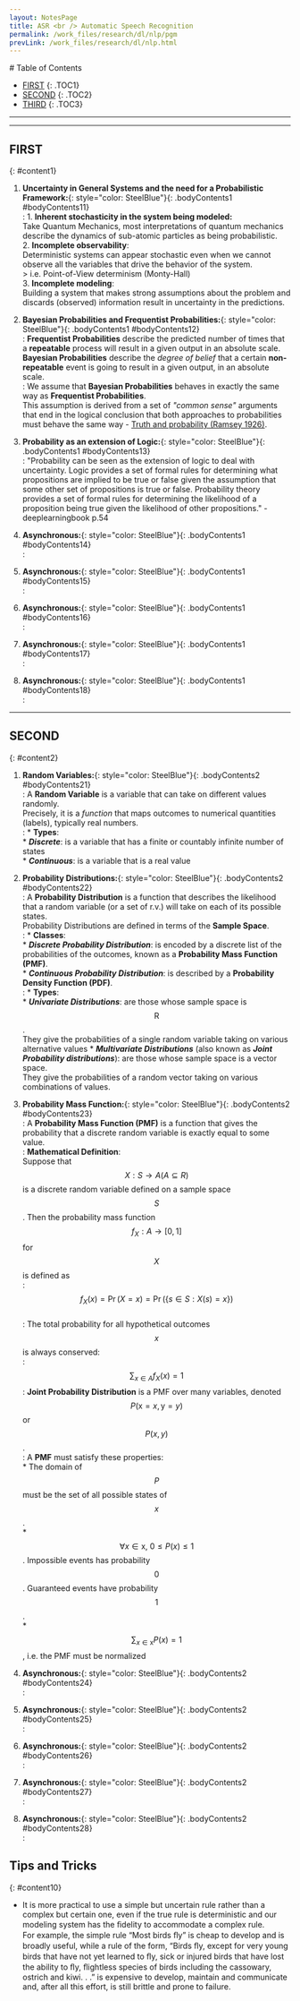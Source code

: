 ```yaml
---
layout: NotesPage
title: ASR <br /> Automatic Speech Recognition
permalink: /work_files/research/dl/nlp/pgm
prevLink: /work_files/research/dl/nlp.html
---
```




<div markdown="1" class = "TOC">
# Table of Contents

  * [FIRST](#content1)
  {: .TOC1}
  * [SECOND](#content2)
  {: .TOC2}
  * [THIRD](#content3)
  {: .TOC3}
</div>

***
***

## FIRST
{: #content1}

1. **Uncertainty in General Systems and the need for a Probabilistic Framework:**{: style="color: SteelBlue"}{: .bodyContents1 #bodyContents11}  
    :   1. __Inherent stochasticity in the system being modeled:__  
            Take Quantum Mechanics, most interpretations of quantum mechanics describe the dynamics of sub-atomic particles as being probabilistic.  
        2. __Incomplete observability__:  
            Deterministic systems can appear stochastic even when we cannot observe all the variables that drive the behavior of the system.  
            > i.e. Point-of-View determinism (Monty-Hall)  
        3. __Incomplete modeling__:  
            Building a system that makes strong assumptions about the problem and discards (observed) information result in uncertainty in the predictions.    
2. **Bayesian Probabilities and Frequentist Probabilities:**{: style="color: SteelBlue"}{: .bodyContents1 #bodyContents12}  
    :   __Frequentist Probabilities__ describe the predicted number of times that a __repeatable__ process will result in a given output in an absolute scale.  
        __Bayesian Probabilities__ describe the _degree of belief_ that a certain __non-repeatable__ event is going to result in a given output, in an absolute scale.      
    :   We assume that __Bayesian Probabilities__ behaves in exactly the same way as __Frequentist Probabilities__.  
        This assumption is derived from a set of _"common sense"_ arguments that end in the logical conclusion that both approaches to probabilities must behave the same way - [Truth and probability (Ramsey 1926)](https://socialsciences.mcmaster.ca/econ/ugcm/3ll3/ramseyfp/ramsess.pdf).

3. **Probability as an extension of Logic:**{: style="color: SteelBlue"}{: .bodyContents1 #bodyContents13}  
    :   "Probability can be seen as the extension of logic to deal with uncertainty. Logic provides a set of formal rules for determining what propositions are implied to be true or false given the assumption that some other set of propositions is true or false. Probability theory provides a set of formal rules for determining the likelihood of a proposition being true given the likelihood of other propositions." - deeplearningbook p.54

4. **Asynchronous:**{: style="color: SteelBlue"}{: .bodyContents1 #bodyContents14}  
    :   

5. **Asynchronous:**{: style="color: SteelBlue"}{: .bodyContents1 #bodyContents15}  
    :   

6. **Asynchronous:**{: style="color: SteelBlue"}{: .bodyContents1 #bodyContents16}  
    :   

7. **Asynchronous:**{: style="color: SteelBlue"}{: .bodyContents1 #bodyContents17}  
    :   

8. **Asynchronous:**{: style="color: SteelBlue"}{: .bodyContents1 #bodyContents18}  
    :   

***

## SECOND
{: #content2}

1. **Random Variables:**{: style="color: SteelBlue"}{: .bodyContents2 #bodyContents21}  
    :   A __Random Variable__ is a variable that can take on different values randomly.  
        Precisely, it is a _function_ that maps outcomes to numerical quantities (labels), typically real numbers.  
    :   * __Types__:  
            * *__Discrete__*: is a variable that has a finite or countably infinite number of states  
            * *__Continuous__*: is a variable that is a real value  

2. **Probability Distributions:**{: style="color: SteelBlue"}{: .bodyContents2 #bodyContents22}  
    :   A __Probability Distribution__ is a function that describes the likelihood that a random variable (or a set of r.v.) will take on each of its possible states.  
        Probability Distributions are defined in terms of the __Sample Space__.  
    :   * __Classes__:  
            * *__Discrete Probability Distribution__*: is encoded by a discrete list of the probabilities of the outcomes, known as a __Probability Mass Function (PMF)__.  
            * *__Continuous Probability Distribution__*: is described by a __Probability Density Function (PDF)__.  
    :   * __Types__:  
            * *__Univariate Distributions__*: are those whose sample space is $$\mathrm{R}$$.  
            They give the probabilities of a single random variable taking on various alternative values 
            * *__Multivariate Distributions__* (also known as *__Joint Probability distributions__*):  are those whose sample space is a vector space.   
            They give the probabilities of a random vector taking on various combinations of values.   

3. **Probability Mass Function:**{: style="color: SteelBlue"}{: .bodyContents2 #bodyContents23}  
    :   A __Probability Mass Function (PMF)__ is a function that gives the probability that a discrete random variable is exactly equal to some value.  
    :   __Mathematical Definition__:  
        Suppose that $$X: S \rightarrow A (A {\displaystyle \subseteq }  R)$$ is a discrete random variable defined on a sample space $$S$$. Then the probability mass function $$f_X: A \rightarrow [0, 1]$$ for $$X$$ is defined as   
    :   $$f_{X}(x)=\Pr(X=x)=\Pr(\{s\in S:X(s)=x\})$$  
    :   The total probability for all hypothetical outcomes $$x$$ is always conserved:  
    :   $$\sum _{x\in A}f_{X}(x)=1$$
    :   __Joint Probability Distribution__ is a PMF over many variables, denoted $$P(\mathrm{x} = x, \mathrm{y} = y)$$ or $$P(x, y)$$.  
    :   A __PMF__ must satisfy these properties:  
        * The domain of $$P$$ must be the set of all possible states of $$x$$.  
        * $$\forall x \in \mathrm{x}, \: 0 \leq P(x) \leq 1$$. Impossible events has probability $$0$$. Guaranteed events have probability $$1$$.  
        * $$\sum_{x \in \mathrm{x}} P(x) = 1$$, i.e. the PMF must be normalized

            

4. **Asynchronous:**{: style="color: SteelBlue"}{: .bodyContents2 #bodyContents24}  
    :   

5. **Asynchronous:**{: style="color: SteelBlue"}{: .bodyContents2 #bodyContents25}  
    :   

6. **Asynchronous:**{: style="color: SteelBlue"}{: .bodyContents2 #bodyContents26}  
    :   

7. **Asynchronous:**{: style="color: SteelBlue"}{: .bodyContents2 #bodyContents27}  
    :   

8. **Asynchronous:**{: style="color: SteelBlue"}{: .bodyContents2 #bodyContents28}  
    :   


## Tips and Tricks
{: #content10}

* It is more practical to use a simple but uncertain rule rather than a complex but certain one, even if the true rule is deterministic and our modeling system has the ﬁdelity to accommodate a complex rule.  
    For example, the simple rule “Most birds ﬂy” is cheap to develop and is broadly useful, while a rule of the form, “Birds ﬂy, except for very young birds that have not yet learned to ﬂy, sick or injured birds that have lost the ability to ﬂy, ﬂightless species of birds including the cassowary, ostrich and kiwi. . .” is expensive to develop, maintain and communicate and, after all this effort, is still brittle and prone to failure.